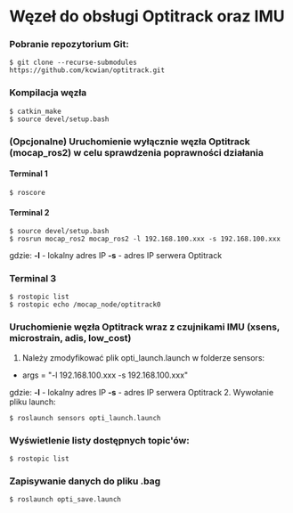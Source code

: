 # Węzeł do obsługi Optitrack oraz IMU

### Pobranie repozytorium Git:
```
$ git clone --recurse-submodules https://github.com/kcwian/optitrack.git

```
### Kompilacja węzła
```
$ catkin_make
$ source devel/setup.bash
```
### (Opcjonalne) Uruchomienie wyłącznie węzła Optitrack (mocap_ros2) w celu sprawdzenia poprawności działania

#### Terminal 1
```
$ roscore 
```
#### Terminal 2
```
$ source devel/setup.bash
$ rosrun mocap_ros2 mocap_ros2 -l 192.168.100.xxx -s 192.168.100.xxx
```
gdzie:
**-l** - lokalny adres IP
**-s** - adres IP serwera Optitrack
### Terminal 3
```
$ rostopic list
$ rostopic echo /mocap_node/optitrack0
```

### Uruchomienie węzła Optitrack wraz z czujnikami IMU (xsens, microstrain, adis, low_cost)

1. Należy zmodyfikować plik opti_launch.launch w folderze sensors:
-	args = "-l 192.168.100.xxx -s 192.168.100.xxx"

gdzie:
**-l** - lokalny adres IP 
**-s** - adres IP serwera Optitrack
2. Wywołanie pliku launch:
```
$ roslaunch sensors opti_launch.launch
```

### Wyświetlenie listy dostępnych topic'ów:

```
$ rostopic list

```
### Zapisywanie danych do pliku .bag
```
$ roslaunch opti_save.launch
```

